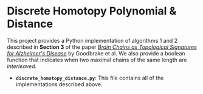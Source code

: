 # Discrete Homotopy Polynomial & Distance

This project provides a Python implementation of algorithms 1 and 2 described in **Section 3** of the paper [*Brain Chains as Topological Signatures for Alzheimer's Disease*](https://link.springer.com/article/10.1007/s41468-024-00168-7) by Goodbrake et al. We also provide a boolean function that indicates when two maximal chains of the same length are *interleaved*.

- **`discrete_homotopy_distance.py`**: This file contains all of the implementations described above.
